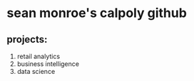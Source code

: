 # sean monroe's calpoly github
## projects:

1. retail analytics
2. business intelligence
3. data science
